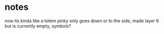 # notes

now its kinda like a totem
pinky only goes down or to the side, made layer 6 but is currently empty, symbols?
